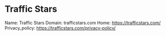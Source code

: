 
# Traffic Stars

Name: Traffic Stars
Domain: trafficstars.com
Home: https://trafficstars.com/
Privacy_policy: https://trafficstars.com/privacy-policy/
